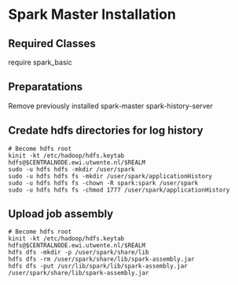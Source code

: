 # Spark Master Installation

## Required Classes
require spark_basic

## Preparatations

Remove previously installed spark-master spark-history-server

## Credate hdfs directories for log history
<on central node>

    # Become hdfs root
    kinit -kt /etc/hadoop/hdfs.keytab hdfs@$CENTRALNODE.ewi.utwente.nl/$REALM
    sudo -u hdfs hdfs -mkdir /user/spark 
    sudo -u hdfs hdfs fs -mkdir /user/spark/applicationHistory 
    sudo -u hdfs hdfs fs -chown -R spark:spark /user/spark
    sudo -u hdfs hdfs fs -chmod 1777 /user/spark/applicationHistory

## Upload job assembly
<on central node>
  
    # Become hdfs root
    kinit -kt /etc/hadoop/hdfs.keytab hdfs@$CENTRALNODE.ewi.utwente.nl/$REALM
    hdfs dfs -mkdir -p /user/spark/share/lib
    hdfs dfs -rm /user/spark/share/lib/spark-assembly.jar
    hdfs dfs -put /usr/lib/spark/lib/spark-assembly.jar /user/spark/share/lib/spark-assembly.jar

